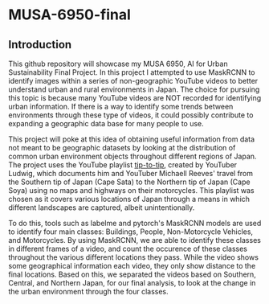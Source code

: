 # MUSA-6950-final

## Introduction

This github repository will showcase my MUSA 6950, AI for Urban Sustainability Final Project. In this project I attempted to use MaskRCNN to identify images within a series of non-geographic YouTube videos to better understand urban and rural environments in Japan. The choice for pursuing this topic is because many YouTube videos are NOT recorded for identifying urban information. If there is a way to identify some trends between environments through these type of videos, it could possibly contribute to expanding a geographic data base for many people to use. 

This project will poke at this idea of obtaining useful information from data not meant to be geographic datasets by looking at the distribution of common urban environment objects throughout different regions of Japan. The project uses the YouTube playlist [tip-to-tip](https://www.youtube.com/watch?v=SHIkv0XH20A&list=PLLGT0cEMIAzeq_YFR_iHm831-GuOWlwUJ), created by YouTuber Ludwig, which documents him and YouTuber Michaell Reeves' travel from the Southern tip of Japan (Cape Sata) to the Northern tip of Japan (Cape Soya) using no maps and highways on their motorcycles. This playlist was chosen as it covers various locations of Japan through a means in which different landscapes are captured, albeit unintentionally. 

To do this, tools such as labelme and pytorch's MaskRCNN models are used to identify four main classes: Buildings, People, Non-Motorcycle Vehicles, and Motorcycles. By using MaskRCNN, we are able to identify these classes in different frames of a video, and count the occurence of these classes throughout the various different locations they pass. While the video shows some geographical information each video, they only show distance to the final locations. Based on this, we separated the videos based on Southern, Central, and Northern Japan, for our final analysis, to look at the change in the urban environment through the four classes. 


